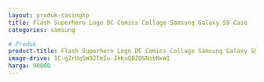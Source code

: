 ```yaml
---
layout: produk-casinghp
title: Flash Superhero Logo DC Comics Collage Samsung Galaxy S9 Case
categories: samsung

# Produk
product-title: Flash Superhero Logo DC Comics Collage Samsung Galaxy S9 Case
image-drive: 1C-gZrUq5W92TmIu-IhKuQ8ZQSNsbNxWI
harga: 90000
---
```

